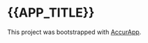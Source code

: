 # {{APP_TITLE}}

This project was bootstrapped with [AccurApp](https://github.com/accurat/accurapp).
